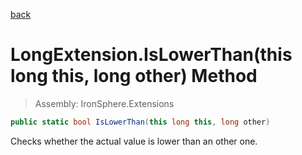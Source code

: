 ﻿

[back](/IronSphere.Extensions/types/LongExtension)

# LongExtension.IsLowerThan(this long this, long other) Method

> Assembly: IronSphere.Extensions

```csharp
public static bool IsLowerThan(this long this, long other)
```

Checks whether the actual value is lower than an other one.

 